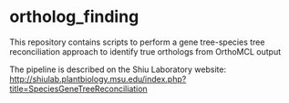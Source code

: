 # ortholog_finding
This repository contains scripts to perform a gene tree-species tree reconciliation approach to identify true orthologs from OrthoMCL output

The pipeline is described on the Shiu Laboratory website:
http://shiulab.plantbiology.msu.edu/index.php?title=SpeciesGeneTreeReconciliation
